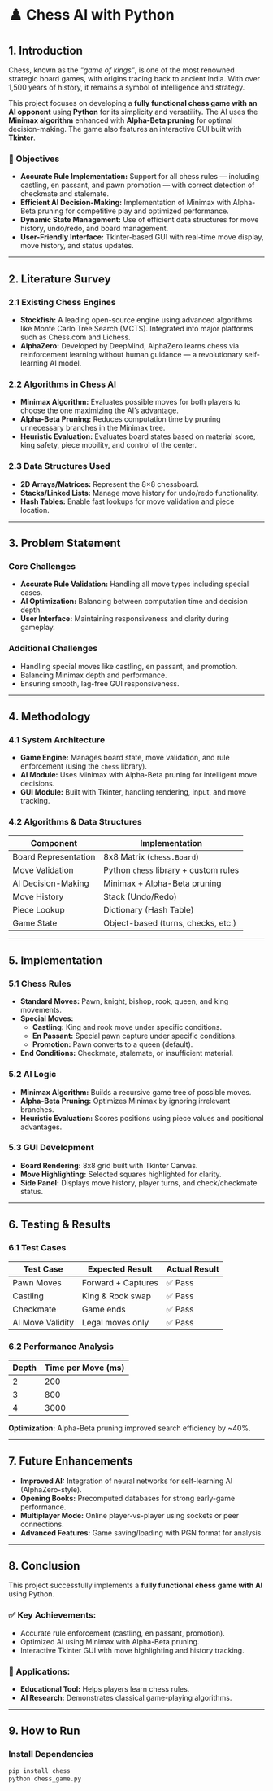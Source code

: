 # ♟️ Chess AI with Python

## 1. Introduction
Chess, known as the *"game of kings"*, is one of the most renowned strategic board games, with origins tracing back to ancient India. With over 1,500 years of history, it remains a symbol of intelligence and strategy.  

This project focuses on developing a **fully functional chess game with an AI opponent** using **Python** for its simplicity and versatility. The AI uses the **Minimax algorithm** enhanced with **Alpha-Beta pruning** for optimal decision-making. The game also features an interactive GUI built with **Tkinter**.

### 🎯 Objectives
- **Accurate Rule Implementation:** Support for all chess rules — including castling, en passant, and pawn promotion — with correct detection of checkmate and stalemate.
- **Efficient AI Decision-Making:** Implementation of Minimax with Alpha-Beta pruning for competitive play and optimized performance.
- **Dynamic State Management:** Use of efficient data structures for move history, undo/redo, and board management.
- **User-Friendly Interface:** Tkinter-based GUI with real-time move display, move history, and status updates.

---

## 2. Literature Survey

### 2.1 Existing Chess Engines
- **Stockfish:** A leading open-source engine using advanced algorithms like Monte Carlo Tree Search (MCTS). Integrated into major platforms such as Chess.com and Lichess.  
- **AlphaZero:** Developed by DeepMind, AlphaZero learns chess via reinforcement learning without human guidance — a revolutionary self-learning AI model.

### 2.2 Algorithms in Chess AI
- **Minimax Algorithm:** Evaluates possible moves for both players to choose the one maximizing the AI’s advantage.  
- **Alpha-Beta Pruning:** Reduces computation time by pruning unnecessary branches in the Minimax tree.  
- **Heuristic Evaluation:** Evaluates board states based on material score, king safety, piece mobility, and control of the center.

### 2.3 Data Structures Used
- **2D Arrays/Matrices:** Represent the 8×8 chessboard.  
- **Stacks/Linked Lists:** Manage move history for undo/redo functionality.  
- **Hash Tables:** Enable fast lookups for move validation and piece location.

---

## 3. Problem Statement

### Core Challenges
- **Accurate Rule Validation:** Handling all move types including special cases.  
- **AI Optimization:** Balancing between computation time and decision depth.  
- **User Interface:** Maintaining responsiveness and clarity during gameplay.

### Additional Challenges
- Handling special moves like castling, en passant, and promotion.  
- Balancing Minimax depth and performance.  
- Ensuring smooth, lag-free GUI responsiveness.

---

## 4. Methodology

### 4.1 System Architecture
- **Game Engine:** Manages board state, move validation, and rule enforcement (using the `chess` library).  
- **AI Module:** Uses Minimax with Alpha-Beta pruning for intelligent move decisions.  
- **GUI Module:** Built with Tkinter, handling rendering, input, and move tracking.

### 4.2 Algorithms & Data Structures

| Component | Implementation |
|------------|----------------|
| Board Representation | 8x8 Matrix (`chess.Board`) |
| Move Validation | Python `chess` library + custom rules |
| AI Decision-Making | Minimax + Alpha-Beta pruning |
| Move History | Stack (Undo/Redo) |
| Piece Lookup | Dictionary (Hash Table) |
| Game State | Object-based (turns, checks, etc.) |

---

## 5. Implementation

### 5.1 Chess Rules
- **Standard Moves:** Pawn, knight, bishop, rook, queen, and king movements.  
- **Special Moves:**  
  - **Castling:** King and rook move under specific conditions.  
  - **En Passant:** Special pawn capture under specific conditions.  
  - **Promotion:** Pawn converts to a queen (default).  
- **End Conditions:** Checkmate, stalemate, or insufficient material.

### 5.2 AI Logic
- **Minimax Algorithm:** Builds a recursive game tree of possible moves.  
- **Alpha-Beta Pruning:** Optimizes Minimax by ignoring irrelevant branches.  
- **Heuristic Evaluation:** Scores positions using piece values and positional advantages.

### 5.3 GUI Development
- **Board Rendering:** 8x8 grid built with Tkinter Canvas.  
- **Move Highlighting:** Selected squares highlighted for clarity.  
- **Side Panel:** Displays move history, player turns, and check/checkmate status.

---

## 6. Testing & Results

### 6.1 Test Cases

| Test Case | Expected Result | Actual Result |
|------------|----------------|----------------|
| Pawn Moves | Forward + Captures | ✅ Pass |
| Castling | King & Rook swap | ✅ Pass |
| Checkmate | Game ends | ✅ Pass |
| AI Move Validity | Legal moves only | ✅ Pass |

### 6.2 Performance Analysis

| Depth | Time per Move (ms) |
|--------|--------------------|
| 2 | 200 |
| 3 | 800 |
| 4 | 3000 |

**Optimization:** Alpha-Beta pruning improved search efficiency by ~40%.

---


## 7. Future Enhancements
- **Improved AI:** Integration of neural networks for self-learning AI (AlphaZero-style).  
- **Opening Books:** Precomputed databases for strong early-game performance.  
- **Multiplayer Mode:** Online player-vs-player using sockets or peer connections.  
- **Advanced Features:** Game saving/loading with PGN format for analysis.

---

## 8. Conclusion
This project successfully implements a **fully functional chess game with AI** using Python.  
### ✅ Key Achievements:
- Accurate rule enforcement (castling, en passant, promotion).  
- Optimized AI using Minimax with Alpha-Beta pruning.  
- Interactive Tkinter GUI with move highlighting and history tracking.

### 🧩 Applications:
- **Educational Tool:** Helps players learn chess rules.  
- **AI Research:** Demonstrates classical game-playing algorithms.

---

## 9. How to Run

### Install Dependencies
```bash
pip install chess
python chess_game.py
